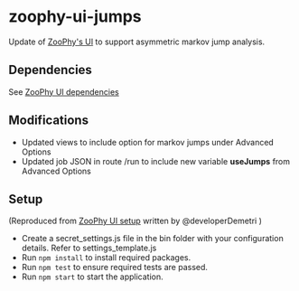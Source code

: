# zoophy-ui-jumps
Update of [ZooPhy's UI](https://github.com/ZooPhy/zoophy-ui) to support asymmetric markov jump analysis. 
## Dependencies
See [ZooPhy UI dependencies](https://github.com/ZooPhy/zoophy-ui) 
## Modifications
* Updated views to include option for markov jumps under Advanced Options
* Updated job JSON in route /run to include new variable **useJumps** from Advanced Options
## Setup
(Reproduced from [ZooPhy UI setup](https://github.com/ZooPhy/zoophy-ui) written by @developerDemetri )
* Create a secret_settings.js file in the bin folder with your configuration details. Refer to settings_template.js
* Run `npm install` to install required packages. 
* Run `npm test` to ensure required tests are passed. 
* Run `npm start` to start the application. 
